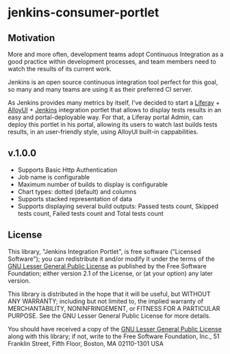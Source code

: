 # jenkins-consumer-portlet

## Motivation

More and more often, development teams adopt Continuous Integration as a good practice within development processes, and team members need to watch the results of its current work.

Jenkins is an open source continuous integration tool perfect for this goal, so many and many teams are using it as their preferred CI server.

As Jenkins provides many metrics by itself, I've decided to start a [Liferay](http://www.liferay.com) + [AlloyUI](http://www.alloyui.com) + [Jenkins](http://www.jenkins-ci.org) integration portlet that allows to display tests results in an easy and portal-deployable way. For that, a Liferay portal Admin, can deploy this portlet in his portal, allowing its users to watch last builds tests results, in an user-friendly style, using AlloyUI built-in cappabilities.

## v.1.0.0

* Supports Basic Http Authentication
* Job name is configurable
* Maximum number of builds to display is configurable
* Chart types: dotted (default) and columns
* Supports stacked representation of data
* Supports displaying several build outputs: Passed tests count, Skipped tests count, Failed tests count and Total tests count


## License

This library, "Jenkins Integration Portlet", is free software ("Licensed Software"); you can redistribute it and/or modify it under the terms of the [GNU Lesser General Public License](http://www.gnu.org/licenses/lgpl-2.1.html) as published by the Free Software Foundation; either version 2.1 of the License, or (at your option) any later version.

This library is distributed in the hope that it will be useful, but WITHOUT ANY WARRANTY; including but not limited to, the implied warranty of MERCHANTABILITY, NONINFRINGEMENT, or FITNESS FOR A PARTICULAR PURPOSE. See the GNU Lesser General Public License for more details.

You should have received a copy of the [GNU Lesser General Public License](http://www.gnu.org/licenses/lgpl-2.1.html) along with this library; if not, write to the Free Software Foundation, Inc., 51 Franklin Street, Fifth Floor, Boston, MA 02110-1301 USA